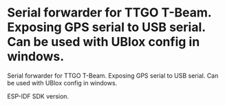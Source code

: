 # Serial forwarder for TTGO T-Beam. Exposing GPS serial to USB serial. Can be used with UBlox config in windows. 

Serial forwarder for TTGO T-Beam. Exposing GPS serial to USB serial. Can be used with UBlox config in windows.

ESP-IDF SDK version.